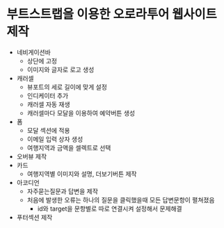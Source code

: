 # 부트스트랩을 이용한 오로라투어 웹사이트 제작

- 네비게이션바
  - 상단에 고정
  - 이미지와 글자로 로고 생성
- 캐러셀
  - 뷰포트의 세로 길이에 맞게 설정
  - 인디케이터 추가
  - 캐러셀 자동 재생
  - 캐러셀마다 모달을 이용하여 예약버튼 생성
- 폼
  - 모달 섹션에 적용
  - 이메일 입력 상자 생성
  - 여행지역과 금액을 셀렉트로 선택
- 오버뷰 제작
- 카드
  - 여행지역별 이미지와 설명, 더보기버튼 제작
- 아코디언
  - 자주묻는질문과 답변을 제작
  - 처음에 발생한 오류는 하나의 질문을 클릭했을때 모든 답변문항이 펼쳐졌음
    - id와 target을 문항별로 따로 연결시켜 설정해서 문제해결
- 푸터섹션 제작
